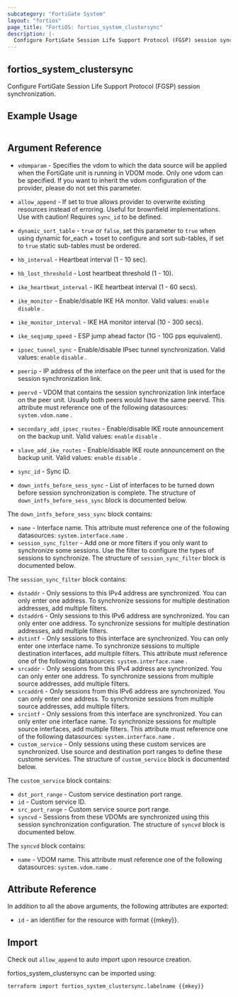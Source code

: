 ```yaml
---
subcategory: "FortiGate System"
layout: "fortios"
page_title: "FortiOS: fortios_system_clustersync"
description: |-
  Configure FortiGate Session Life Support Protocol (FGSP) session synchronization.
---
```


## fortios_system_clustersync
Configure FortiGate Session Life Support Protocol (FGSP) session synchronization.

## Example Usage

```hcl

```

## Argument Reference
* `vdomparam` - Specifies the vdom to which the data source will be applied when the FortiGate unit is running in VDOM mode. Only one vdom can be specified. If you want to inherit the vdom configuration of the provider, please do not set this parameter.
* `allow_append` - If set to true allows provider to overwrite existing resources instead of erroring. Useful for brownfield implementations. Use with caution! Requires `sync_id` to be defined.
* `dynamic_sort_table` - `true` or `false`, set this parameter to `true` when using dynamic for_each + toset to configure and sort sub-tables, if set to `true` static sub-tables must be ordered.

* `hb_interval` - Heartbeat interval (1 - 10 sec).
* `hb_lost_threshold` - Lost heartbeat threshold (1 - 10).
* `ike_heartbeat_interval` - IKE heartbeat interval (1 - 60 secs).
* `ike_monitor` - Enable/disable IKE HA monitor. Valid values: `enable` `disable` .
* `ike_monitor_interval` - IKE HA monitor interval (10 - 300 secs).
* `ike_seqjump_speed` - ESP jump ahead factor (1G - 10G pps equivalent).
* `ipsec_tunnel_sync` - Enable/disable IPsec tunnel synchronization. Valid values: `enable` `disable` .
* `peerip` - IP address of the interface on the peer unit that is used for the session synchronization link.
* `peervd` - VDOM that contains the session synchronization link interface on the peer unit. Usually both peers would have the same peervd. This attribute must reference one of the following datasources: `system.vdom.name` .
* `secondary_add_ipsec_routes` - Enable/disable IKE route announcement on the backup unit. Valid values: `enable` `disable` .
* `slave_add_ike_routes` - Enable/disable IKE route announcement on the backup unit. Valid values: `enable` `disable` .
* `sync_id` - Sync ID.
* `down_intfs_before_sess_sync` - List of interfaces to be turned down before session synchronization is complete. The structure of `down_intfs_before_sess_sync` block is documented below.

The `down_intfs_before_sess_sync` block contains:

* `name` - Interface name. This attribute must reference one of the following datasources: `system.interface.name` .
* `session_sync_filter` - Add one or more filters if you only want to synchronize some sessions. Use the filter to configure the types of sessions to synchronize. The structure of `session_sync_filter` block is documented below.

The `session_sync_filter` block contains:

* `dstaddr` - Only sessions to this IPv4 address are synchronized. You can only enter one address. To synchronize sessions for multiple destination addresses, add multiple filters.
* `dstaddr6` - Only sessions to this IPv6 address are synchronized. You can only enter one address. To synchronize sessions for multiple destination addresses, add multiple filters.
* `dstintf` - Only sessions to this interface are synchronized. You can only enter one interface name. To synchronize sessions to multiple destination interfaces, add multiple filters. This attribute must reference one of the following datasources: `system.interface.name` .
* `srcaddr` - Only sessions from this IPv4 address are synchronized. You can only enter one address. To synchronize sessions from multiple source addresses, add multiple filters.
* `srcaddr6` - Only sessions from this IPv6 address are synchronized. You can only enter one address. To synchronize sessions from multiple source addresses, add multiple filters.
* `srcintf` - Only sessions from this interface are synchronized. You can only enter one interface name. To synchronize sessions for multiple source interfaces, add multiple filters. This attribute must reference one of the following datasources: `system.interface.name` .
* `custom_service` - Only sessions using these custom services are synchronized. Use source and destination port ranges to define these custome services. The structure of `custom_service` block is documented below.

The `custom_service` block contains:

* `dst_port_range` - Custom service destination port range.
* `id` - Custom service ID.
* `src_port_range` - Custom service source port range.
* `syncvd` - Sessions from these VDOMs are synchronized using this session synchronization configuration. The structure of `syncvd` block is documented below.

The `syncvd` block contains:

* `name` - VDOM name. This attribute must reference one of the following datasources: `system.vdom.name` .

## Attribute Reference

In addition to all the above arguments, the following attributes are exported:
* `id` - an identifier for the resource with format {{mkey}}.

## Import

Check out `allow_append` to auto import upon resource creation.

fortios_system_clustersync can be imported using:
```sh
terraform import fortios_system_clustersync.labelname {{mkey}}
```
